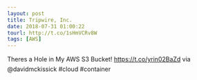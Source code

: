 ```yaml
---
layout: post
title: Tripwire, Inc.
date: 2018-07-31 01:00:22
tourl: http://t.co/1sHmVCRv8W
tags: [AWS]
---
```

Theres a Hole in My AWS S3 Bucket! https://t.co/yrin02BaZd via @davidmckissick #cloud #container
